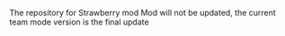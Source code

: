The repository for Strawberry mod
Mod will not be updated, the current team mode version is the final update 
